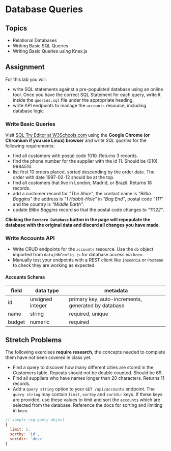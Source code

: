 # Database Queries

## Topics

- Relational Databases
- Writing Basic SQL Queries
- Writing Basic Queries using Knex.js

## Assignment

For this lab you will:

- write SQL statements against a pre-populated database using an online tool. Once you have the correct SQL Statement for each query, write it inside the `queries.sql` file under the appropriate heading.
- write API endpoints to manage the `accounts` resource, including database logic

### Write Basic Queries

Visit [SQL Try Editor at W3Schools.com](https://www.w3schools.com/Sql/tryit.asp?filename=trysql_select_top) using the **Google Chrome (or Chromium if you use Linux) browser** and write _SQL queries_ for the following requirements:

- find all customers with postal code 1010. Returns 3 records.
  <!--* SELECT * FROM Customers WHERE PostalCode = 1010 -->
- find the phone number for the supplier with the id 11. Should be (010) 9984510.
  <!--* SELECT * FROM Customers WHERE CustomerID = 11 -->
- list first 10 orders placed, sorted descending by the order date. The order with date 1997-02-12 should be at the top.
  <!--* SELECT * FROM Customers ORDER BY PostalCode DESC LIMIT 10  -->
- find all customers that live in London, Madrid, or Brazil. Returns 18 records.
  <!--* SELECT * FROM Customers WHERE City = 'Madrid' OR City = 'London' OR Country = 'Brazil' -->
- add a customer record for _"The Shire"_, the contact name is _"Bilbo Baggins"_ the address is _"1 Hobbit-Hole"_ in _"Bag End"_, postal code _"111"_ and the country is _"Middle Earth"_.
  <!--* INSERT INTO Customers (CustomerName, ContactName, Address, City, PostalCode, Country) VALUES("The Shire", "Bilbo Baggins", "1 Hobbit-Hole", "Bag End", 111, "Middle Earth") -->
- update _Bilbo Baggins_ record so that the postal code changes to _"11122"_.
  <!--*  UPDATE Customers SET PostalCode = 11122 WHERE ContactName = "Bilbo Baggins" -->

**Clicking the `Restore Database` button in the page will repopulate the database with the original data and discard all changes you have made**.

### Write Accounts API

- Write CRUD endpoints for the `accounts` resource. Use the `db` object imported from `data/dbConfig.js` for database access via `knex`.
- Manually test your endpoints with a REST client like `Insomnia` or `Postman` to check they are working as expected.

#### Accounts Schema

| field  | data type        | metadata                                            |
| ------ | ---------------- | --------------------------------------------------- |
| id     | unsigned integer | primary key, auto-increments, generated by database |
| name   | string           | required, unique                                    |
| budget | numeric          | required                                            |

## Stretch Problems

The following exercises **require research**, the concepts needed to complete them have not been covered in class yet.

- Find a query to discover how many different cities are stored in the Customers table. Repeats should not be double counted. Should be 69.
- Find all suppliers who have names longer than 20 characters. Returns 11 records.
- Add a `query string` option to your `GET /api/accounts` endpoint. The `query string` may contain `limit`, `sortby` and `sortdir` keys. If these keys are provided, use these values to limit and sort the `accounts` which are selected from the database. Reference the docs for sorting and limiting in `knex`.

```js
// sample req.query object
{
  limit: 5,
  sortby: 'id',
  sortdir: 'desc'
}
```
